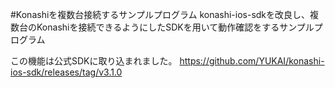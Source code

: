 #Konashiを複数台接続するサンプルプログラム
konashi-ios-sdkを改良し、複数台のKonashiを接続できるようにしたSDKを用いて動作確認をするサンプルプログラム

この機能は公式SDKに取り込まれました。
https://github.com/YUKAI/konashi-ios-sdk/releases/tag/v3.1.0
